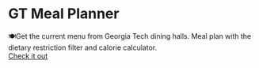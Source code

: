 # GT Meal Planner
🍽️Get the current menu from Georgia Tech dining halls. Meal plan with the dietary restriction filter and calorie calculator.\
[Check it out](https://gt-meal-planner.herokuapp.com)
